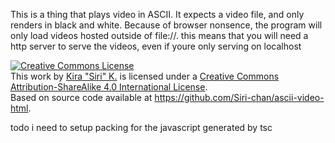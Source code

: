 This is a thing that plays video in ASCII.
It expects a video file, and only renders in black and white.
Because of browser nonsence, the program will only load videos hosted outside of file://. this means that you will need a http server to serve the videos, even if youre only serving on localhost

<a rel="license" href="http://creativecommons.org/licenses/by-sa/4.0/"><img alt="Creative Commons License" style="border-width:0" src="https://i.creativecommons.org/l/by-sa/4.0/88x31.png" /></a><br />This <span xmlns:dct="http://purl.org/dc/terms/" href="http://purl.org/dc/dcmitype/InteractiveResource" rel="dct:type">work</span> by <a xmlns:cc="http://creativecommons.org/ns#" href="https://siri-chan.github.io/ascii-video-html/" property="cc:attributionName" rel="cc:attributionURL">Kira "Siri" K.</a> is licensed under a <a rel="license" href="http://creativecommons.org/licenses/by-sa/4.0/">Creative Commons Attribution-ShareAlike 4.0 International License</a>.<br /> Based on source code available at <a xmlns:dct="http://purl.org/dc/terms/" href="https://github.com/Siri-chan/ascii-video-html" rel="dct:source">https://github.com/Siri-chan/ascii-video-html</a>.

todo i need to setup packing for the javascript generated by tsc
